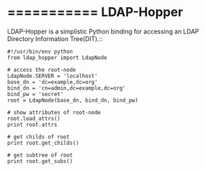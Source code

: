 ===========
LDAP-Hopper
===========

LDAP-Hopper is a simplistic Python binding for accessing an LDAP Directory
Information Tree(DIT).::

    #!/usr/bin/env python
    from ldap_hopper import LdapNode

    # access the root-node
    LdapNode.SERVER = 'localhost'
    base_dn = 'dc=example,dc=org'
    bind_dn = 'cn=admin,dc=example,dc=org'
    bind_pw = 'secret'
    root = LdapNode(base_dn, bind_dn, bind_pw)

    # show attributes of root-node
    root.load_attrs()
    print root.attrs

    # get childs of root
    print root.get_childs()

    # get subtree of root
    print root.get_subs()

